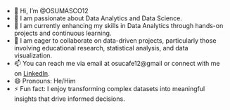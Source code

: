 - 👋 Hi, I’m @OSUMASCO12
- 👀 I am passionate about Data Analytics and Data Science.
- 🌱 I am currently enhancing my skills in Data Analytics through hands-on projects and continuous learning.
- 💞️ I am eager to collaborate on data-driven projects, particularly those involving educational research, statistical analysis, and data visualization.
- 📫 You can reach me via email at osucafe12@gmail or connect with me on [LinkedIn](https://www.linkedin.com/in/your-profile).
- 😄 Pronouns: He/Him
- ⚡ Fun fact: I enjoy transforming complex datasets into meaningful insights that drive informed decisions.

<!---
OSUMASCO12/OSUMASCO12 is a ✨ special ✨ repository because its `README.md` (this file) appears on your GitHub profile.
You can click the Preview link to take a look at your changes.
--->
